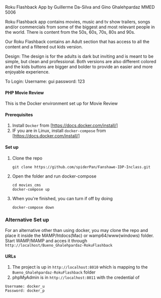 Roku Flashback App
by Guillerme Da-Silva and Gino Ghalehpardaz
MMED 5006

Roku Flashback app contains movies, music and tv show trailers, songs and/or commercials from some of the biggest and most relevant people in the world. There is content from the 50s, 60s, 70s, 80s and 90s.

Our Roku Flashback contains an Adult section that has access to all the content and a filtered out kids version.


Design:
The design is for the adults is dark but inviting and is meant to be simple, but clean and professional.
Both versions are also different colored and the kids buttons are bigger and bolder to provide an easier and more enjoyable experience.


To Login:
Username: gui
password: 123


#### PHP Movie Review
This is the Docker environment set up for Movie Review


#### Prerequisites
1. Install `Docker` from [https://docs.docker.com/install/] 
2. IF you are in Linux, install `docker-compose` from [https://docs.docker.com/install/]


#### Set up
1. Clone the repo
   ```
   git clone https://github.com/spiderPan/Fanshawe-IDP-Inclass.git
   ```
2. Open the folder and run docker-compose
   ```
   cd movies_cms
   docker-compose up
   ```
3. When you're finished, you can turn if off by doing 
   ```
   docker-compose down
   ```

### Alternative Set up
For an alternative other than using docker, you may clone the repo and place it inside the MAMP/htdocs(Mac) or wamp64/www(windows) folder. 
Start WAMP/MAMP and acces it through `http://localhost/Bueno_Ghalehpardaz-RokuFlashback`

#### URLs
1. The project is up in `http://localhost:8010` which is mapping to the `Bueno_Ghalehpardaz-RokuFlashback` folder
2. phpMyAdmin is in `http://localhost:8011` with the credential of 
```
Username: docker_u
Password: docker_p
```
